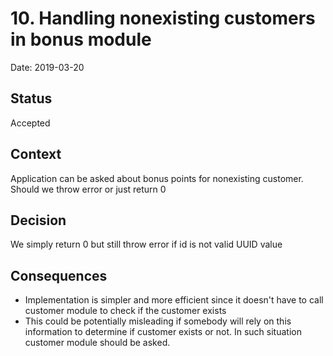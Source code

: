 # 10. Handling nonexisting customers in bonus module

Date: 2019-03-20

## Status

Accepted

## Context

Application can be asked about bonus points for nonexisting customer. Should we throw error or just return 0

## Decision

We simply return 0 but still throw error if id is not valid UUID value

## Consequences

- Implementation is simpler and more efficient since it doesn't have to call customer module to check if the customer exists
- This could be potentially misleading if somebody will rely on this information to determine if customer exists or not. In such situation customer module should be asked.


